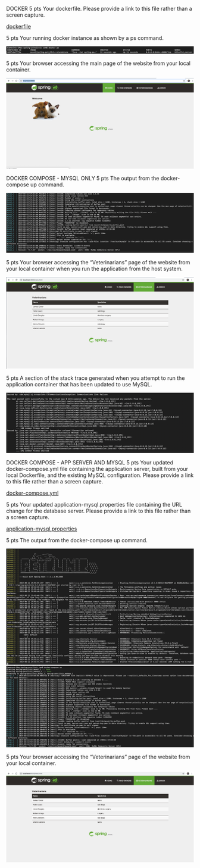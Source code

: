 DOCKER
5 pts Your dockerfile. Please provide a link to this file rather than a screen capture.


[dockerfile](/dockerfile)


5 pts Your running docker instance as shown by a ps command.


<img src="images/docker_ps.png">


5 pts Your browser accessing the main page of the website from your local container.


<img src="images/main.png">


DOCKER COMPOSE - MYSQL ONLY
5 pts The output from the docker-compose up command.


<img src="images/composeup.png">


5 pts Your browser accessing the “Veterinarians” page of the website from your local container when you run the application from the host system.


<img src="images/vetone.png">


5 pts A section of the stack trace generated when you attempt to run the application
container that has been updated to use MySQL.


<img src="images/stacktrace.png">


DOCKER COMPOSE - APP SERVER AND MYSQL
5 pts Your updated docker-compose.yml file containing the application server, built from
your local Dockerfile, and the existing MySQL configuration. Please provide a link
to this file rather than a screen capture.


[docker-compose.yml](/docker-compose.yml)


5 pts Your updated application-mysql.properties file containing the URL change for
the database server. Please provide a link to this file rather than a screen capture.


[application-mysql.properties](/application-mysql.properties)


5 pts The output from the docker-compose up command.


<img src="images/dockercompose1.png">
<img src="images/dockercompose2.png">


5 pts Your browser accessing the “Veterinarians” page of the website from your local container.


<img src="images/vettwo.png">
